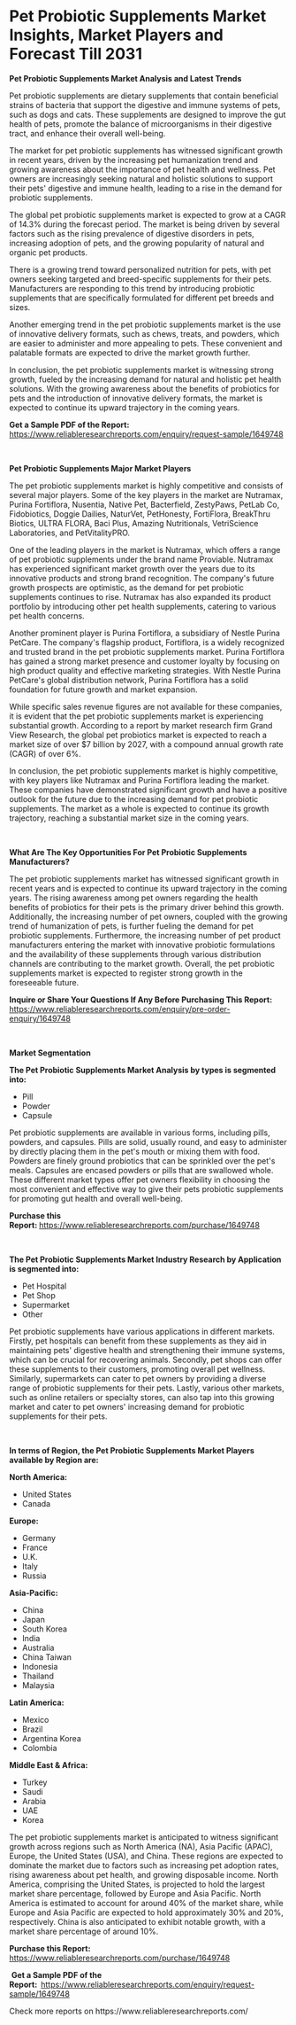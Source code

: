 <p><h1>Pet Probiotic Supplements Market Insights, Market Players and Forecast Till 2031</h1></p><p><strong>Pet Probiotic Supplements Market Analysis and Latest Trends</strong></p>
<p><p>Pet probiotic supplements are dietary supplements that contain beneficial strains of bacteria that support the digestive and immune systems of pets, such as dogs and cats. These supplements are designed to improve the gut health of pets, promote the balance of microorganisms in their digestive tract, and enhance their overall well-being.</p><p>The market for pet probiotic supplements has witnessed significant growth in recent years, driven by the increasing pet humanization trend and growing awareness about the importance of pet health and wellness. Pet owners are increasingly seeking natural and holistic solutions to support their pets' digestive and immune health, leading to a rise in the demand for probiotic supplements.</p><p>The global pet probiotic supplements market is expected to grow at a CAGR of 14.3% during the forecast period. The market is being driven by several factors such as the rising prevalence of digestive disorders in pets, increasing adoption of pets, and the growing popularity of natural and organic pet products.</p><p>There is a growing trend toward personalized nutrition for pets, with pet owners seeking targeted and breed-specific supplements for their pets. Manufacturers are responding to this trend by introducing probiotic supplements that are specifically formulated for different pet breeds and sizes.</p><p>Another emerging trend in the pet probiotic supplements market is the use of innovative delivery formats, such as chews, treats, and powders, which are easier to administer and more appealing to pets. These convenient and palatable formats are expected to drive the market growth further.</p><p>In conclusion, the pet probiotic supplements market is witnessing strong growth, fueled by the increasing demand for natural and holistic pet health solutions. With the growing awareness about the benefits of probiotics for pets and the introduction of innovative delivery formats, the market is expected to continue its upward trajectory in the coming years.</p></p>
<p><strong>Get a Sample PDF of the Report:&nbsp;</strong> <a href="https://www.reliableresearchreports.com/enquiry/request-sample/1649748">https://www.reliableresearchreports.com/enquiry/request-sample/1649748</a></p>
<p>&nbsp;</p>
<p><strong>Pet Probiotic Supplements Major Market Players</strong></p>
<p><p>The pet probiotic supplements market is highly competitive and consists of several major players. Some of the key players in the market are Nutramax, Purina Fortiflora, Nusentia, Native Pet, Bacterfield, ZestyPaws, PetLab Co, Fidobiotics, Doggie Dailies, NaturVet, PetHonesty, FortiFlora, BreakThru Biotics, ULTRA FLORA, Baci Plus, Amazing Nutritionals, VetriScience Laboratories, and PetVitalityPRO.</p><p>One of the leading players in the market is Nutramax, which offers a range of pet probiotic supplements under the brand name Proviable. Nutramax has experienced significant market growth over the years due to its innovative products and strong brand recognition. The company's future growth prospects are optimistic, as the demand for pet probiotic supplements continues to rise. Nutramax has also expanded its product portfolio by introducing other pet health supplements, catering to various pet health concerns.</p><p>Another prominent player is Purina Fortiflora, a subsidiary of Nestle Purina PetCare. The company's flagship product, Fortiflora, is a widely recognized and trusted brand in the pet probiotic supplements market. Purina Fortiflora has gained a strong market presence and customer loyalty by focusing on high product quality and effective marketing strategies. With Nestle Purina PetCare's global distribution network, Purina Fortiflora has a solid foundation for future growth and market expansion.</p><p>While specific sales revenue figures are not available for these companies, it is evident that the pet probiotic supplements market is experiencing substantial growth. According to a report by market research firm Grand View Research, the global pet probiotics market is expected to reach a market size of over $7 billion by 2027, with a compound annual growth rate (CAGR) of over 6%.</p><p>In conclusion, the pet probiotic supplements market is highly competitive, with key players like Nutramax and Purina Fortiflora leading the market. These companies have demonstrated significant growth and have a positive outlook for the future due to the increasing demand for pet probiotic supplements. The market as a whole is expected to continue its growth trajectory, reaching a substantial market size in the coming years.</p></p>
<p>&nbsp;</p>
<p><strong>What Are The Key Opportunities For Pet Probiotic Supplements Manufacturers?</strong></p>
<p><p>The pet probiotic supplements market has witnessed significant growth in recent years and is expected to continue its upward trajectory in the coming years. The rising awareness among pet owners regarding the health benefits of probiotics for their pets is the primary driver behind this growth. Additionally, the increasing number of pet owners, coupled with the growing trend of humanization of pets, is further fueling the demand for pet probiotic supplements. Furthermore, the increasing number of pet product manufacturers entering the market with innovative probiotic formulations and the availability of these supplements through various distribution channels are contributing to the market growth. Overall, the pet probiotic supplements market is expected to register strong growth in the foreseeable future.</p></p>
<p><strong>Inquire or Share Your Questions If Any Before Purchasing This Report:</strong> <a href="https://www.reliableresearchreports.com/enquiry/pre-order-enquiry/1649748">https://www.reliableresearchreports.com/enquiry/pre-order-enquiry/1649748</a></p>
<p>&nbsp;</p>
<p><strong>Market Segmentation</strong></p>
<p><strong>The Pet Probiotic Supplements Market Analysis by types is segmented into:</strong></p>
<p><ul><li>Pill</li><li>Powder</li><li>Capsule</li></ul></p>
<p><p>Pet probiotic supplements are available in various forms, including pills, powders, and capsules. Pills are solid, usually round, and easy to administer by directly placing them in the pet's mouth or mixing them with food. Powders are finely ground probiotics that can be sprinkled over the pet's meals. Capsules are encased powders or pills that are swallowed whole. These different market types offer pet owners flexibility in choosing the most convenient and effective way to give their pets probiotic supplements for promoting gut health and overall well-being.</p></p>
<p><strong>Purchase this Report:&nbsp;</strong><a href="https://www.reliableresearchreports.com/purchase/1649748">https://www.reliableresearchreports.com/purchase/1649748</a></p>
<p>&nbsp;</p>
<p><strong>The Pet Probiotic Supplements Market Industry Research by Application is segmented into:</strong></p>
<p><ul><li>Pet Hospital</li><li>Pet Shop</li><li>Supermarket</li><li>Other</li></ul></p>
<p><p>Pet probiotic supplements have various applications in different markets. Firstly, pet hospitals can benefit from these supplements as they aid in maintaining pets' digestive health and strengthening their immune systems, which can be crucial for recovering animals. Secondly, pet shops can offer these supplements to their customers, promoting overall pet wellness. Similarly, supermarkets can cater to pet owners by providing a diverse range of probiotic supplements for their pets. Lastly, various other markets, such as online retailers or specialty stores, can also tap into this growing market and cater to pet owners' increasing demand for probiotic supplements for their pets.</p></p>
<p>&nbsp;</p>
<p><strong>In terms of Region, the Pet Probiotic Supplements Market Players available by Region are:</strong></p>
<p>
    <p> <strong> North America: </strong>
        <ul>
            <li>United States</li>
            <li>Canada</li>
        </ul>
        </p> 
    <p> <strong> Europe: </strong>
        <ul>
            <li>Germany</li>
            <li>France</li>
            <li>U.K.</li>
            <li>Italy</li>
            <li>Russia</li>
        </ul>
        </p> 
    <p> <strong> Asia-Pacific: </strong>
        <ul>
            <li>China</li>
            <li>Japan</li>
            <li>South Korea</li>
            <li>India</li>
            <li>Australia</li>
            <li>China Taiwan</li>
            <li>Indonesia</li>
            <li>Thailand</li>
            <li>Malaysia</li>
        </ul>
        </p> 
    <p> <strong> Latin America: </strong>
        <ul>
            <li>Mexico</li>
            <li>Brazil</li>
            <li>Argentina Korea</li>
            <li>Colombia</li>
        </ul>
        </p> 
    <p> <strong> Middle East & Africa: </strong>
        <ul>
            <li>Turkey</li>
            <li>Saudi</li>
            <li>Arabia</li>
            <li>UAE</li>
            <li>Korea</li>
        </ul>
    </p>
    </p>
<p><p>The pet probiotic supplements market is anticipated to witness significant growth across regions such as North America (NA), Asia Pacific (APAC), Europe, the United States (USA), and China. These regions are expected to dominate the market due to factors such as increasing pet adoption rates, rising awareness about pet health, and growing disposable income. North America, comprising the United States, is projected to hold the largest market share percentage, followed by Europe and Asia Pacific. North America is estimated to account for around 40% of the market share, while Europe and Asia Pacific are expected to hold approximately 30% and 20%, respectively. China is also anticipated to exhibit notable growth, with a market share percentage of around 10%.</p></p>
<p><strong>Purchase this Report: </strong><a href="https://www.reliableresearchreports.com/purchase/1649748">https://www.reliableresearchreports.com/purchase/1649748</a></p>
<p>&nbsp;<strong>Get a Sample PDF of the Report:&nbsp;&nbsp;</strong><a href="https://www.reliableresearchreports.com/enquiry/request-sample/1649748">https://www.reliableresearchreports.com/enquiry/request-sample/1649748</a></p>
<p><strong></strong></p>
<p>Check more reports on https://www.reliableresearchreports.com/</p>